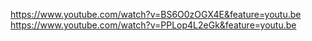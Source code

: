 https://www.youtube.com/watch?v=BS6O0zOGX4E&feature=youtu.be
https://www.youtube.com/watch?v=PPLop4L2eGk&feature=youtu.be
